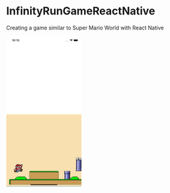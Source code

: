 # InfinityRunGameReactNative
Creating a game similar to Super Mario World with React Native


<img src="https://github.com/JosefButzke/InfinityRunGameReactNative/blob/master/screenshots/Simulator%20Screen%20Shot%20-%20iPhone%2011%20-%202020-05-26%20at%2022.13.36.png" width="200" height="400" />
